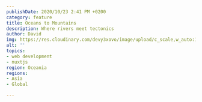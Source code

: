 ```yaml
---
publishDate: 2020/10/23 2:41 PM +0200
category: feature
title: Oceans to Mountains
description: Where rivers meet tectonics
author: David
img: https://res.cloudinary.com/devy3xovo/image/upload/c_scale,w_auto:100,dpr_auto/v1603119191/climatecascades/ocean_cwewn1.jpg
alt: ''
topics:
- web development
- nuxtjs
region: Oceania
regions:
- Asia
- Global

---
```

